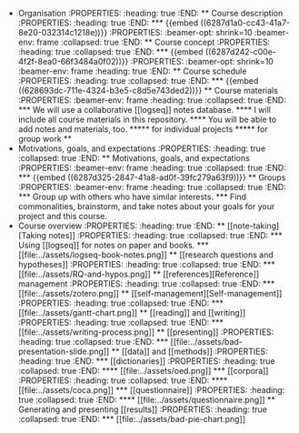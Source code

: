 * Organisation
:PROPERTIES:
:heading: true
:END:
** Course description
:PROPERTIES:
:heading: true
:END:
*** {{embed ((6287d1a0-cc43-41a7-8e20-032314c1218e))}}
:PROPERTIES:
:beamer-opt: shrink=10
:beamer-env: frame
:collapsed: true
:END:
** Course concept
:PROPERTIES:
:heading: true
:collapsed: true
:END:
*** {{embed ((6287d242-c00e-4f2f-8ea0-66f3484a0f02))}}
:PROPERTIES:
:beamer-opt: shrink=10
:beamer-env: frame
:heading: true
:END:
** Course schedule
:PROPERTIES:
:heading: true
:collapsed: true
:END:
*** {{embed ((628693dc-711e-4324-b3e5-c8d5e743ded2))}}
** Course materials
:PROPERTIES:
:beamer-env: frame
:heading: true
:collapsed: true
:END:
*** We will use a collaborative [[logseq]] notes database.
**** I will include all course materials in this repository.
**** You will be able to add notes and materials, too.
***** for individual projects
***** for group work
**
* Motivations, goals, and expectations
:PROPERTIES:
:heading: true
:collapsed: true
:END:
** Motivations, goals, and expectations
:PROPERTIES:
:beamer-env: frame
:heading: true
:collapsed: true
:END:
*** {{embed ((6287d325-2847-41a8-ad0f-39fc279a63f9))}}
** Groups
:PROPERTIES:
:beamer-env: frame
:heading: true
:collapsed: true
:END:
*** Group up with others who have similar interests.
*** Find commonalities, brainstorm, and take notes about your goals for your project and this course.
* Course overview
:PROPERTIES:
:heading: true
:END:
** [[note-taking][Taking notes]]
:PROPERTIES:
:heading: true
:collapsed: true
:END:
*** Using [[logseq]] for notes on paper and books.
*** [[file:../assets/logseq-book-notes.png]]
** [[research questions and hypotheses]]
:PROPERTIES:
:heading: true
:collapsed: true
:END:
*** [[file:../assets/RQ-and-hypos.png]]
** [[references][Reference]] management
:PROPERTIES:
:heading: true
:collapsed: true
:END:
*** [[file:../assets/zotero.png]]
** [[self-management][Self-management]]
:PROPERTIES:
:heading: true
:collapsed: true
:END:
*** [[file:../assets/gantt-chart.png]]
** [[reading]] and [[writing]] 
:PROPERTIES:
:heading: true
:collapsed: true
:END:
*** [[file:../assets/writing-process.png]]
** [[presenting]] 
:PROPERTIES:
:heading: true
:collapsed: true
:END:
*** [[file:../assets/bad-presentation-slide.png]]
** [[data]] and [[methods]]
:PROPERTIES:
:heading: true
:END:
*** [[dictionaries]] 
:PROPERTIES:
:heading: true
:collapsed: true
:END:
**** [[file:../assets/oed.png]]
*** [[corpora]]
:PROPERTIES:
:heading: true
:collapsed: true
:END:
**** [[file:../assets/coca.png]]
*** [[questionnaire]] 
:PROPERTIES:
:heading: true
:collapsed: true
:END:
**** [[file:../assets/questionnaire.png]]
** Generating and presenting [[results]]
:PROPERTIES:
:heading: true
:collapsed: true
:END:
*** [[file:../assets/bad-pie-chart.png]]